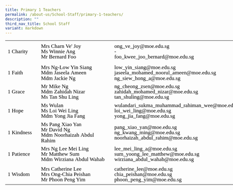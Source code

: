 ```yaml
---
title: Primary 1 Teachers
permalink: /about-us/School-Staff/primary-1-teachers/
description: ""
third_nav_title: School Staff
variant: markdown
---
```

<table style="border-collapse:
 collapse;width:602pt;mso-yfti-tbllook:1184" width="802" cellspacing="0" cellpadding="0" border="0"><colgroup><col style="mso-width-source:userset;width:77pt" width="103"> <col style="mso-width-source:userset;width:181pt" width="241"> <col style="mso-width-source:userset;width:344pt" width="459"></colgroup><tbody><tr style="mso-height-source:userset;height:54.06pt" height="72"><td style="height:54.06pt;width:77pt" width="103" class="oa1" height="72"><p style="language:en-US;line-height:107%;margin-top:0pt;margin-bottom:0pt;
  margin-left:0in;margin-right:0in;text-align:left;direction:ltr;unicode-bidi:
  embed;mso-line-break-override:none;word-break:normal;punctuation-wrap:hanging"><span style="font-size:13.0pt;font-family:Calibri;mso-ascii-font-family:Calibri;
  color:black;mso-color-index:1;language:en-US;font-weight:normal;mso-style-textfill-type:
  solid;mso-style-textfill-fill-themecolor:text1;mso-style-textfill-fill-color:
  black;mso-style-textfill-fill-alpha:100.0%">1 Charity</span></p></td><td style="width:181pt" width="241" class="oa1"><p style="language:en-US;line-height:107%;margin-top:0pt;margin-bottom:0pt;
  margin-left:0in;margin-right:0in;text-align:left;direction:ltr;unicode-bidi:
  embed;mso-line-break-override:none;word-break:normal;punctuation-wrap:hanging"><span style="font-size:13.0pt;font-family:Calibri;mso-ascii-font-family:Calibri;
  mso-ascii-theme-font:minor-latin;mso-fareast-theme-font:minor-fareast;
  mso-bidi-theme-font:minor-bidi;color:black;mso-color-index:1;language:en-US;
  font-weight:normal;mso-style-textfill-type:solid;mso-style-textfill-fill-themecolor:
  text1;mso-style-textfill-fill-color:black;mso-style-textfill-fill-alpha:100.0%">Mrs</span><span style="font-size:13.0pt;font-family:Calibri;mso-ascii-font-family:Calibri;
  mso-ascii-theme-font:minor-latin;mso-fareast-theme-font:minor-fareast;
  mso-bidi-theme-font:minor-bidi;color:black;mso-color-index:1;language:en-US;
  font-weight:normal;mso-style-textfill-type:solid;mso-style-textfill-fill-themecolor:
  text1;mso-style-textfill-fill-color:black;mso-style-textfill-fill-alpha:100.0%"> Charn&nbsp;Ve'&nbsp;Joy</span><span style="font-size:13.0pt;font-family:Calibri;
  mso-ascii-font-family:Calibri;mso-ascii-theme-font:minor-latin;mso-fareast-theme-font:
  minor-fareast;mso-bidi-theme-font:minor-bidi;color:black;mso-color-index:
  1;language:en-SG;font-weight:normal;mso-style-textfill-type:solid;mso-style-textfill-fill-themecolor:
  text1;mso-style-textfill-fill-color:black;mso-style-textfill-fill-alpha:100.0%"><br></span><span style="font-size:13.0pt;font-family:Calibri;mso-ascii-font-family:
  Calibri;mso-ascii-theme-font:minor-latin;mso-fareast-theme-font:minor-fareast;
  mso-bidi-theme-font:minor-bidi;color:black;mso-color-index:1;language:en-SG;
  font-weight:normal;mso-style-textfill-type:solid;mso-style-textfill-fill-themecolor:
  text1;mso-style-textfill-fill-color:black;mso-style-textfill-fill-alpha:100.0%">Ms Winnie Ang<br></span><span style="font-size:13.0pt;font-family:Calibri;mso-ascii-font-family:
  Calibri;mso-ascii-theme-font:minor-latin;mso-fareast-theme-font:minor-fareast;
  mso-bidi-theme-font:minor-bidi;color:black;mso-color-index:1;language:en-US;
  font-weight:normal;mso-style-textfill-type:solid;mso-style-textfill-fill-themecolor:
  text1;mso-style-textfill-fill-color:black;mso-style-textfill-fill-alpha:100.0%">Mr</span><span style="font-size:13.0pt;font-family:Calibri;mso-ascii-font-family:Calibri;
  mso-ascii-theme-font:minor-latin;mso-fareast-theme-font:minor-fareast;
  mso-bidi-theme-font:minor-bidi;color:black;mso-color-index:1;language:en-US;
  font-weight:normal;mso-style-textfill-type:solid;mso-style-textfill-fill-themecolor:
  text1;mso-style-textfill-fill-color:black;mso-style-textfill-fill-alpha:100.0%">&nbsp;</span><span style="font-size:13.0pt;font-family:Calibri;mso-ascii-font-family:Calibri;
  mso-ascii-theme-font:minor-latin;mso-fareast-theme-font:minor-fareast;
  mso-bidi-theme-font:minor-bidi;color:black;mso-color-index:1;language:en-US;
  font-weight:normal;mso-style-textfill-type:solid;mso-style-textfill-fill-themecolor:
  text1;mso-style-textfill-fill-color:black;mso-style-textfill-fill-alpha:100.0%">Bernard&nbsp;</span><span style="font-size:13.0pt;font-family:Calibri;mso-ascii-font-family:Calibri;
  mso-ascii-theme-font:minor-latin;mso-fareast-theme-font:minor-fareast;
  mso-bidi-theme-font:minor-bidi;color:black;mso-color-index:1;language:en-US;
  font-weight:normal;mso-style-textfill-type:solid;mso-style-textfill-fill-themecolor:
  text1;mso-style-textfill-fill-color:black;mso-style-textfill-fill-alpha:100.0%">Foo</span></p></td><td style="width:344pt" width="459" class="oa1"><p style="language:en-US;line-height:107%;margin-top:0pt;margin-bottom:0pt;
  margin-left:0in;margin-right:0in;text-align:left;direction:ltr;unicode-bidi:
  embed;mso-line-break-override:none;word-break:normal;punctuation-wrap:hanging"><span style="font-size:13.0pt;font-family:Calibri;mso-ascii-font-family:Calibri;
  mso-ascii-theme-font:minor-latin;mso-fareast-theme-font:minor-fareast;
  mso-bidi-theme-font:minor-bidi;color:black;mso-color-index:1;language:en-US;
  font-weight:normal;mso-style-textfill-type:solid;mso-style-textfill-fill-themecolor:
  text1;mso-style-textfill-fill-color:black;mso-style-textfill-fill-alpha:100.0%">ong_ve_joy@moe.edu.sg<br></span><span style="font-size:13.0pt;font-family:Calibri;mso-ascii-font-family:
  Calibri;mso-ascii-theme-font:minor-latin;mso-fareast-theme-font:minor-fareast;
  mso-bidi-theme-font:minor-bidi;color:black;mso-color-index:1;language:en-US;
  font-weight:normal;mso-style-textfill-type:solid;mso-style-textfill-fill-themecolor:
  text1;mso-style-textfill-fill-color:black;mso-style-textfill-fill-alpha:100.0%">-</span><span style="font-size:13.0pt;font-family:Calibri;mso-ascii-font-family:Calibri;
  mso-ascii-theme-font:minor-latin;mso-fareast-theme-font:minor-fareast;
  mso-bidi-theme-font:minor-bidi;color:black;mso-color-index:1;language:en-US;
  font-weight:normal;mso-style-textfill-type:solid;mso-style-textfill-fill-themecolor:
  text1;mso-style-textfill-fill-color:black;mso-style-textfill-fill-alpha:100.0%"><br></span><span style="font-size:13.0pt;font-family:Calibri;mso-ascii-font-family:
  Calibri;mso-ascii-theme-font:minor-latin;mso-fareast-theme-font:minor-fareast;
  mso-bidi-theme-font:minor-bidi;color:black;mso-color-index:1;language:en-US;
  font-weight:normal;mso-style-textfill-type:solid;mso-style-textfill-fill-themecolor:
  text1;mso-style-textfill-fill-color:black;mso-style-textfill-fill-alpha:100.0%">foo_kwee_joo_bernard@moe.edu.sg</span></p></td></tr><tr style="mso-height-source:userset;height:48.41pt" height="65"><td style="height:48.41pt;width:77pt" width="103" class="oa2" height="65"><p style="language:en-US;line-height:107%;margin-top:0pt;margin-bottom:0pt;
  margin-left:0in;margin-right:0in;text-align:left;direction:ltr;unicode-bidi:
  embed;mso-line-break-override:none;word-break:normal;punctuation-wrap:hanging"><span style="font-size:13.0pt;font-family:Calibri;mso-ascii-font-family:Calibri;
  color:black;mso-color-index:1;language:en-US;font-weight:normal;mso-style-textfill-type:
  solid;mso-style-textfill-fill-themecolor:text1;mso-style-textfill-fill-color:
  black;mso-style-textfill-fill-alpha:100.0%">1 Faith</span></p></td><td style="width:181pt" width="241" class="oa2"><p style="language:en-US;line-height:107%;margin-top:0pt;margin-bottom:0pt;
  margin-left:0in;margin-right:0in;text-align:left;direction:ltr;unicode-bidi:
  embed;mso-line-break-override:none;word-break:normal;punctuation-wrap:hanging"><span style="font-size:13.0pt;font-family:Calibri;mso-ascii-font-family:Calibri;
  mso-ascii-theme-font:minor-latin;mso-fareast-theme-font:minor-fareast;
  mso-bidi-theme-font:minor-bidi;color:black;mso-color-index:1;language:en-US;
  font-weight:normal;mso-style-textfill-type:solid;mso-style-textfill-fill-themecolor:
  text1;mso-style-textfill-fill-color:black;mso-style-textfill-fill-alpha:100.0%">Mrs</span><span style="font-size:13.0pt;font-family:Calibri;mso-ascii-font-family:Calibri;
  mso-ascii-theme-font:minor-latin;mso-fareast-theme-font:minor-fareast;
  mso-bidi-theme-font:minor-bidi;color:black;mso-color-index:1;language:en-US;
  font-weight:normal;mso-style-textfill-type:solid;mso-style-textfill-fill-themecolor:
  text1;mso-style-textfill-fill-color:black;mso-style-textfill-fill-alpha:100.0%"> Ng-Low Yin Siang&nbsp;<br></span><span style="font-size:13.0pt;font-family:Calibri;mso-ascii-font-family:
  Calibri;mso-ascii-theme-font:minor-latin;mso-fareast-theme-font:minor-fareast;
  mso-bidi-theme-font:minor-bidi;color:black;mso-color-index:1;language:en-US;
  font-weight:normal;mso-style-textfill-type:solid;mso-style-textfill-fill-themecolor:
  text1;mso-style-textfill-fill-color:black;mso-style-textfill-fill-alpha:100.0%">Mdm</span><span style="font-size:13.0pt;font-family:Calibri;mso-ascii-font-family:Calibri;
  mso-ascii-theme-font:minor-latin;mso-fareast-theme-font:minor-fareast;
  mso-bidi-theme-font:minor-bidi;color:black;mso-color-index:1;language:en-US;
  font-weight:normal;mso-style-textfill-type:solid;mso-style-textfill-fill-themecolor:
  text1;mso-style-textfill-fill-color:black;mso-style-textfill-fill-alpha:100.0%">&nbsp;Jaseela&nbsp;Ameen</span></p><p style="language:en-US;line-height:107%;margin-top:0pt;margin-bottom:0pt;
  margin-left:0in;margin-right:0in;text-align:left;direction:ltr;unicode-bidi:
  embed;mso-line-break-override:none;word-break:normal;punctuation-wrap:hanging"><span style="font-size:13.0pt;font-family:Calibri;mso-ascii-font-family:Calibri;
  mso-ascii-theme-font:minor-latin;mso-fareast-theme-font:minor-fareast;
  mso-bidi-theme-font:minor-bidi;color:black;mso-color-index:1;language:en-US;
  font-weight:normal;mso-style-textfill-type:solid;mso-style-textfill-fill-themecolor:
  text1;mso-style-textfill-fill-color:black;mso-style-textfill-fill-alpha:100.0%">Mdm</span><span style="font-size:13.0pt;font-family:Calibri;mso-ascii-font-family:Calibri;
  mso-ascii-theme-font:minor-latin;mso-fareast-theme-font:minor-fareast;
  mso-bidi-theme-font:minor-bidi;color:black;mso-color-index:1;language:en-US;
  font-weight:normal;mso-style-textfill-type:solid;mso-style-textfill-fill-themecolor:
  text1;mso-style-textfill-fill-color:black;mso-style-textfill-fill-alpha:100.0%"> Jackie Ng</span></p></td><td style="width:344pt" width="459" class="oa2"><p style="language:en-US;line-height:107%;margin-top:0pt;margin-bottom:0pt;
  margin-left:0in;margin-right:0in;text-align:left;direction:ltr;unicode-bidi:
  embed;mso-line-break-override:none;word-break:normal;punctuation-wrap:hanging"><span style="font-size:13.0pt;font-family:Calibri;mso-ascii-font-family:Calibri;
  mso-ascii-theme-font:minor-latin;mso-fareast-theme-font:minor-fareast;
  mso-bidi-theme-font:minor-bidi;color:black;mso-color-index:1;language:en-US;
  font-weight:normal;mso-style-textfill-type:solid;mso-style-textfill-fill-themecolor:
  text1;mso-style-textfill-fill-color:black;mso-style-textfill-fill-alpha:100.0%">low_yin_siang@moe.edu.sg<br>jaseela_mohamed_noorul_ameen@moe.edu.sg<br>ng_siew_hong_a@moe.edu.sg</span></p></td></tr><tr style="mso-height-source:userset;height:31.77pt" height="42"><td style="height:31.77pt;width:77pt" width="103" class="oa3" height="42"><p style="language:en-US;line-height:107%;margin-top:0pt;margin-bottom:0pt;
  margin-left:0in;margin-right:0in;text-align:left;direction:ltr;unicode-bidi:
  embed;mso-line-break-override:none;word-break:normal;punctuation-wrap:hanging"><span style="font-size:13.0pt;font-family:Calibri;mso-ascii-font-family:Calibri;
  color:black;mso-color-index:1;language:en-US;font-weight:normal;mso-style-textfill-type:
  solid;mso-style-textfill-fill-themecolor:text1;mso-style-textfill-fill-color:
  black;mso-style-textfill-fill-alpha:100.0%">1 Grace</span></p></td><td style="width:181pt" width="241" class="oa3"><p style="language:en-US;line-height:107%;margin-top:0pt;margin-bottom:0pt;
  margin-left:0in;margin-right:0in;text-align:left;direction:ltr;unicode-bidi:
  embed;mso-line-break-override:none;word-break:normal;punctuation-wrap:hanging"><span style="font-size:13.0pt;font-family:Calibri;mso-ascii-font-family:Calibri;
  mso-ascii-theme-font:minor-latin;mso-fareast-theme-font:minor-fareast;
  mso-bidi-theme-font:minor-bidi;color:black;mso-color-index:1;language:en-US;
  font-weight:normal;mso-style-textfill-type:solid;mso-style-textfill-fill-themecolor:
  text1;mso-style-textfill-fill-color:black;mso-style-textfill-fill-alpha:100.0%">Mr</span><span style="font-size:13.0pt;font-family:Calibri;mso-ascii-font-family:Calibri;
  mso-ascii-theme-font:minor-latin;mso-fareast-theme-font:minor-fareast;
  mso-bidi-theme-font:minor-bidi;color:black;mso-color-index:1;language:en-US;
  font-weight:normal;mso-style-textfill-type:solid;mso-style-textfill-fill-themecolor:
  text1;mso-style-textfill-fill-color:black;mso-style-textfill-fill-alpha:100.0%">&nbsp;Mike Ng<br></span><span style="font-size:13.0pt;font-family:Calibri;mso-ascii-font-family:
  Calibri;mso-ascii-theme-font:minor-latin;mso-fareast-theme-font:minor-fareast;
  mso-bidi-theme-font:minor-bidi;color:black;mso-color-index:1;language:en-US;
  font-weight:normal;mso-style-textfill-type:solid;mso-style-textfill-fill-themecolor:
  text1;mso-style-textfill-fill-color:black;mso-style-textfill-fill-alpha:100.0%">Mdm</span><span style="font-size:13.0pt;font-family:Calibri;mso-ascii-font-family:Calibri;
  mso-ascii-theme-font:minor-latin;mso-fareast-theme-font:minor-fareast;
  mso-bidi-theme-font:minor-bidi;color:black;mso-color-index:1;language:en-US;
  font-weight:normal;mso-style-textfill-type:solid;mso-style-textfill-fill-themecolor:
  text1;mso-style-textfill-fill-color:black;mso-style-textfill-fill-alpha:100.0%"> Zahidah Nizar<br></span><span style="font-size:13.0pt;font-family:Calibri;mso-ascii-font-family:
  Calibri;mso-ascii-theme-font:minor-latin;mso-fareast-theme-font:minor-fareast;
  mso-bidi-theme-font:minor-bidi;color:black;mso-color-index:1;language:en-US;
  font-weight:normal;mso-style-textfill-type:solid;mso-style-textfill-fill-themecolor:
  text1;mso-style-textfill-fill-color:black;mso-style-textfill-fill-alpha:100.0%">Ms</span><span style="font-size:13.0pt;font-family:Calibri;mso-ascii-font-family:Calibri;
  mso-ascii-theme-font:minor-latin;mso-fareast-theme-font:minor-fareast;
  mso-bidi-theme-font:minor-bidi;color:black;mso-color-index:1;language:en-US;
  font-weight:normal;mso-style-textfill-type:solid;mso-style-textfill-fill-themecolor:
  text1;mso-style-textfill-fill-color:black;mso-style-textfill-fill-alpha:100.0%">&nbsp;Tan Shu Ling</span></p></td><td style="width:344pt" width="459" class="oa3"><p style="language:en-US;line-height:107%;margin-top:0pt;margin-bottom:0pt;
  margin-left:0in;margin-right:0in;text-align:left;direction:ltr;unicode-bidi:
  embed;mso-line-break-override:none;word-break:normal;punctuation-wrap:hanging"><span style="font-size:13.0pt;font-family:Calibri;mso-ascii-font-family:Calibri;
  mso-ascii-theme-font:minor-latin;mso-fareast-theme-font:minor-fareast;
  mso-bidi-theme-font:minor-bidi;color:black;mso-color-index:1;language:en-US;
  font-weight:normal;mso-style-textfill-type:solid;mso-style-textfill-fill-themecolor:
  text1;mso-style-textfill-fill-color:black;mso-style-textfill-fill-alpha:100.0%">ng_cheong_zsen@moe.edu.sg<br>zahidah_mohamed_nizar@moe.edu.sg<br>tan_shuling@moe.edu.sg</span></p></td></tr><tr style="mso-height-source:userset;height:48.41pt" height="65"><td style="height:48.41pt;width:77pt" width="103" class="oa4" height="65"><p style="language:en-US;line-height:107%;margin-top:0pt;margin-bottom:0pt;
  margin-left:0in;margin-right:0in;text-align:left;direction:ltr;unicode-bidi:
  embed;mso-line-break-override:none;word-break:normal;punctuation-wrap:hanging"><span style="font-size:13.0pt;font-family:Calibri;mso-ascii-font-family:Calibri;
  color:black;mso-color-index:1;language:en-US;font-weight:normal;mso-style-textfill-type:
  solid;mso-style-textfill-fill-themecolor:text1;mso-style-textfill-fill-color:
  black;mso-style-textfill-fill-alpha:100.0%">1 Hope</span></p></td><td style="width:181pt" width="241" class="oa4"><p style="language:en-US;line-height:107%;margin-top:0pt;margin-bottom:0pt;
  margin-left:0in;margin-right:0in;text-align:left;direction:ltr;unicode-bidi:
  embed;mso-line-break-override:none;word-break:normal;punctuation-wrap:hanging"><span style="font-size:13.0pt;font-family:Calibri;mso-ascii-font-family:Calibri;
  mso-ascii-theme-font:minor-latin;mso-fareast-theme-font:minor-fareast;
  mso-bidi-theme-font:minor-bidi;color:black;mso-color-index:1;language:en-US;
  font-weight:normal;mso-style-textfill-type:solid;mso-style-textfill-fill-themecolor:
  text1;mso-style-textfill-fill-color:black;mso-style-textfill-fill-alpha:100.0%">Ms</span><span style="font-size:13.0pt;font-family:Calibri;mso-ascii-font-family:Calibri;
  mso-ascii-theme-font:minor-latin;mso-fareast-theme-font:minor-fareast;
  mso-bidi-theme-font:minor-bidi;color:black;mso-color-index:1;language:en-US;
  font-weight:normal;mso-style-textfill-type:solid;mso-style-textfill-fill-themecolor:
  text1;mso-style-textfill-fill-color:black;mso-style-textfill-fill-alpha:100.0%"> </span><span style="font-size:13.0pt;font-family:Calibri;mso-ascii-font-family:
  Calibri;mso-ascii-theme-font:minor-latin;mso-fareast-theme-font:minor-fareast;
  mso-bidi-theme-font:minor-bidi;color:black;mso-color-index:1;language:en-US;
  font-weight:normal;mso-style-textfill-type:solid;mso-style-textfill-fill-themecolor:
  text1;mso-style-textfill-fill-color:black;mso-style-textfill-fill-alpha:100.0%">Wulan</span><span style="font-size:13.0pt;font-family:Calibri;mso-ascii-font-family:Calibri;
  mso-ascii-theme-font:minor-latin;mso-fareast-theme-font:minor-fareast;
  mso-bidi-theme-font:minor-bidi;color:black;mso-color-index:1;language:en-US;
  font-weight:normal;mso-style-textfill-type:solid;mso-style-textfill-fill-themecolor:
  text1;mso-style-textfill-fill-color:black;mso-style-textfill-fill-alpha:100.0%"><br></span><span style="font-size:13.0pt;font-family:Calibri;mso-ascii-font-family:
  Calibri;mso-ascii-theme-font:minor-latin;mso-fareast-theme-font:minor-fareast;
  mso-bidi-theme-font:minor-bidi;color:black;mso-color-index:1;language:en-US;
  font-weight:normal;mso-style-textfill-type:solid;mso-style-textfill-fill-themecolor:
  text1;mso-style-textfill-fill-color:black;mso-style-textfill-fill-alpha:100.0%">Ms</span><span style="font-size:13.0pt;font-family:Calibri;mso-ascii-font-family:Calibri;
  mso-ascii-theme-font:minor-latin;mso-fareast-theme-font:minor-fareast;
  mso-bidi-theme-font:minor-bidi;color:black;mso-color-index:1;language:en-US;
  font-weight:normal;mso-style-textfill-type:solid;mso-style-textfill-fill-themecolor:
  text1;mso-style-textfill-fill-color:black;mso-style-textfill-fill-alpha:100.0%"> Loi&nbsp;Wei Ling<br></span><span style="font-size:13.0pt;font-family:Calibri;mso-ascii-font-family:
  Calibri;mso-ascii-theme-font:minor-latin;mso-fareast-theme-font:minor-fareast;
  mso-bidi-theme-font:minor-bidi;color:black;mso-color-index:1;language:en-US;
  font-weight:normal;mso-style-textfill-type:solid;mso-style-textfill-fill-themecolor:
  text1;mso-style-textfill-fill-color:black;mso-style-textfill-fill-alpha:100.0%">Mdm</span><span style="font-size:13.0pt;font-family:Calibri;mso-ascii-font-family:Calibri;
  mso-ascii-theme-font:minor-latin;mso-fareast-theme-font:minor-fareast;
  mso-bidi-theme-font:minor-bidi;color:black;mso-color-index:1;language:en-US;
  font-weight:normal;mso-style-textfill-type:solid;mso-style-textfill-fill-themecolor:
  text1;mso-style-textfill-fill-color:black;mso-style-textfill-fill-alpha:100.0%">&nbsp;Yong Jia Fang</span></p></td><td style="width:344pt" width="459" class="oa4"><p style="language:en-US;line-height:107%;margin-top:0pt;margin-bottom:0pt;
  margin-left:0in;margin-right:0in;text-align:left;direction:ltr;unicode-bidi:
  embed;mso-line-break-override:none;word-break:normal;punctuation-wrap:hanging"><span style="font-size:13.0pt;font-family:Calibri;mso-ascii-font-family:Calibri;
  mso-ascii-theme-font:minor-latin;mso-fareast-theme-font:minor-fareast;
  mso-bidi-theme-font:minor-bidi;color:black;mso-color-index:1;language:en-US;
  font-weight:normal;mso-style-textfill-type:solid;mso-style-textfill-fill-themecolor:
  text1;mso-style-textfill-fill-color:black;mso-style-textfill-fill-alpha:100.0%">wulandari_sukma_muhammad_rahiman_wee@moe.edu.sg</span></p><p style="language:en-US;line-height:107%;margin-top:0pt;margin-bottom:0pt;
  margin-left:0in;margin-right:0in;text-align:left;direction:ltr;unicode-bidi:
  embed;mso-line-break-override:none;word-break:normal;punctuation-wrap:hanging"><span style="font-size:13.0pt;font-family:Calibri;mso-ascii-font-family:Calibri;
  mso-ascii-theme-font:minor-latin;mso-fareast-theme-font:minor-fareast;
  mso-bidi-theme-font:minor-bidi;color:black;mso-color-index:1;language:en-US;
  font-weight:normal;mso-style-textfill-type:solid;mso-style-textfill-fill-themecolor:
  text1;mso-style-textfill-fill-color:black;mso-style-textfill-fill-alpha:100.0%">loi_wei_ling@moe.edu.sg<br>yong_jia_fang@moe.edu.sg</span></p></td></tr><tr style="mso-height-source:userset;height:48.41pt" height="65"><td style="height:48.41pt;width:77pt" width="103" class="oa3" height="65"><p style="language:en-US;line-height:107%;margin-top:0pt;margin-bottom:0pt;
  margin-left:0in;margin-right:0in;text-align:left;direction:ltr;unicode-bidi:
  embed;mso-line-break-override:none;word-break:normal;punctuation-wrap:hanging"><span style="font-size:13.0pt;font-family:Calibri;mso-ascii-font-family:Calibri;
  color:black;mso-color-index:1;language:en-US;font-weight:normal;mso-style-textfill-type:
  solid;mso-style-textfill-fill-themecolor:text1;mso-style-textfill-fill-color:
  black;mso-style-textfill-fill-alpha:100.0%">1 Kindness</span></p></td><td style="width:181pt" width="241" class="oa3"><p style="language:en-US;line-height:107%;margin-top:0pt;margin-bottom:0pt;
  margin-left:0in;margin-right:0in;text-align:left;direction:ltr;unicode-bidi:
  embed;mso-line-break-override:none;word-break:normal;punctuation-wrap:hanging"><span style="font-size:13.0pt;font-family:Calibri;mso-ascii-font-family:Calibri;
  mso-ascii-theme-font:minor-latin;mso-fareast-theme-font:minor-fareast;
  mso-bidi-theme-font:minor-bidi;color:black;mso-color-index:1;language:en-US;
  font-weight:normal;mso-style-textfill-type:solid;mso-style-textfill-fill-themecolor:
  text1;mso-style-textfill-fill-color:black;mso-style-textfill-fill-alpha:100.0%">Ms</span><span style="font-size:13.0pt;font-family:Calibri;mso-ascii-font-family:Calibri;
  mso-ascii-theme-font:minor-latin;mso-fareast-theme-font:minor-fareast;
  mso-bidi-theme-font:minor-bidi;color:black;mso-color-index:1;language:en-US;
  font-weight:normal;mso-style-textfill-type:solid;mso-style-textfill-fill-themecolor:
  text1;mso-style-textfill-fill-color:black;mso-style-textfill-fill-alpha:100.0%">&nbsp;Pang&nbsp;Xiao Yan</span><span style="font-size:13.0pt;font-family:Calibri;mso-ascii-font-family:
  Calibri;mso-ascii-theme-font:minor-latin;mso-fareast-theme-font:minor-fareast;
  mso-bidi-theme-font:minor-bidi;color:black;mso-color-index:1;language:en-SG;
  font-weight:normal;mso-style-textfill-type:solid;mso-style-textfill-fill-themecolor:
  text1;mso-style-textfill-fill-color:black;mso-style-textfill-fill-alpha:100.0%"><br>Mr </span><span style="font-size:13.0pt;font-family:Calibri;mso-ascii-font-family:
  Calibri;mso-ascii-theme-font:minor-latin;mso-fareast-theme-font:minor-fareast;
  mso-bidi-theme-font:minor-bidi;color:black;mso-color-index:1;language:en-US;
  font-weight:normal;mso-style-textfill-type:solid;mso-style-textfill-fill-themecolor:
  text1;mso-style-textfill-fill-color:black;mso-style-textfill-fill-alpha:100.0%">David Ng<br></span><span style="font-size:13.0pt;font-family:Calibri;mso-ascii-font-family:
  Calibri;mso-ascii-theme-font:minor-latin;mso-fareast-theme-font:minor-fareast;
  mso-bidi-theme-font:minor-bidi;color:black;mso-color-index:1;language:en-US;
  font-weight:normal;mso-style-textfill-type:solid;mso-style-textfill-fill-themecolor:
  text1;mso-style-textfill-fill-color:black;mso-style-textfill-fill-alpha:100.0%">Mdm</span><span style="font-size:13.0pt;font-family:Calibri;mso-ascii-font-family:Calibri;
  mso-ascii-theme-font:minor-latin;mso-fareast-theme-font:minor-fareast;
  mso-bidi-theme-font:minor-bidi;color:black;mso-color-index:1;language:en-US;
  font-weight:normal;mso-style-textfill-type:solid;mso-style-textfill-fill-themecolor:
  text1;mso-style-textfill-fill-color:black;mso-style-textfill-fill-alpha:100.0%">&nbsp;Noorhaizah&nbsp;Abdul Rahim</span></p></td><td style="width:344pt" width="459" class="oa3"><p style="language:en-US;line-height:107%;margin-top:0pt;margin-bottom:0pt;
  margin-left:0in;margin-right:0in;text-align:left;direction:ltr;unicode-bidi:
  embed;mso-line-break-override:none;word-break:normal;punctuation-wrap:hanging"><span style="font-size:13.0pt;font-family:Calibri;mso-ascii-font-family:Calibri;
  mso-ascii-theme-font:minor-latin;mso-fareast-theme-font:minor-fareast;
  mso-bidi-theme-font:minor-bidi;color:black;mso-color-index:1;language:en-US;
  font-weight:normal;mso-style-textfill-type:solid;mso-style-textfill-fill-themecolor:
  text1;mso-style-textfill-fill-color:black;mso-style-textfill-fill-alpha:100.0%">pang_xiao_yan@moe.edu.sg<br>ng_kwang_ming@moe.edu.sg</span></p><p style="language:en-US;line-height:107%;margin-top:0pt;margin-bottom:0pt;
  margin-left:0in;margin-right:0in;text-align:left;direction:ltr;unicode-bidi:
  embed;mso-line-break-override:none;word-break:normal;punctuation-wrap:hanging"><span style="font-size:13.0pt;font-family:Calibri;mso-ascii-font-family:Calibri;
  mso-ascii-theme-font:minor-latin;mso-fareast-theme-font:minor-fareast;
  mso-bidi-theme-font:minor-bidi;color:black;mso-color-index:1;language:en-US;
  font-weight:normal;mso-style-textfill-type:solid;mso-style-textfill-fill-themecolor:
  text1;mso-style-textfill-fill-color:black;mso-style-textfill-fill-alpha:100.0%">noorhaizah_abdul_rahim@moe.edu.sg</span></p></td></tr><tr style="mso-height-source:userset;height:48.41pt" height="65"><td style="height:48.41pt;width:77pt" width="103" class="oa4" height="65"><p style="language:en-US;line-height:107%;margin-top:0pt;margin-bottom:0pt;
  margin-left:0in;margin-right:0in;text-align:left;direction:ltr;unicode-bidi:
  embed;mso-line-break-override:none;word-break:normal;punctuation-wrap:hanging"><span style="font-size:13.0pt;font-family:Calibri;mso-ascii-font-family:Calibri;
  color:black;mso-color-index:1;language:en-US;font-weight:normal;mso-style-textfill-type:
  solid;mso-style-textfill-fill-themecolor:text1;mso-style-textfill-fill-color:
  black;mso-style-textfill-fill-alpha:100.0%">1 Patience</span></p></td><td style="width:181pt" width="241" class="oa4"><p style="language:en-US;line-height:107%;margin-top:0pt;margin-bottom:0pt;
  margin-left:0in;margin-right:0in;text-align:left;direction:ltr;unicode-bidi:
  embed;mso-line-break-override:none;word-break:normal;punctuation-wrap:hanging"><span style="font-size:13.0pt;font-family:Calibri;mso-ascii-font-family:Calibri;
  mso-ascii-theme-font:minor-latin;mso-fareast-theme-font:minor-fareast;
  mso-bidi-theme-font:minor-bidi;color:black;mso-color-index:1;language:en-US;
  font-weight:normal;mso-style-textfill-type:solid;mso-style-textfill-fill-themecolor:
  text1;mso-style-textfill-fill-color:black;mso-style-textfill-fill-alpha:100.0%">Mrs</span><span style="font-size:13.0pt;font-family:Calibri;mso-ascii-font-family:Calibri;
  mso-ascii-theme-font:minor-latin;mso-fareast-theme-font:minor-fareast;
  mso-bidi-theme-font:minor-bidi;color:black;mso-color-index:1;language:en-US;
  font-weight:normal;mso-style-textfill-type:solid;mso-style-textfill-fill-themecolor:
  text1;mso-style-textfill-fill-color:black;mso-style-textfill-fill-alpha:100.0%"> Ng Lee&nbsp;Mei Ling</span><span style="font-size:13.0pt;font-family:Calibri;
  mso-ascii-font-family:Calibri;mso-ascii-theme-font:minor-latin;mso-fareast-theme-font:
  minor-fareast;mso-bidi-theme-font:minor-bidi;color:black;mso-color-index:
  1;language:en-SG;font-weight:normal;mso-style-textfill-type:solid;mso-style-textfill-fill-themecolor:
  text1;mso-style-textfill-fill-color:black;mso-style-textfill-fill-alpha:100.0%"><br></span><span style="font-size:13.0pt;font-family:Calibri;mso-ascii-font-family:
  Calibri;mso-ascii-theme-font:minor-latin;mso-fareast-theme-font:minor-fareast;
  mso-bidi-theme-font:minor-bidi;color:black;mso-color-index:1;language:en-US;
  font-weight:normal;mso-style-textfill-type:solid;mso-style-textfill-fill-themecolor:
  text1;mso-style-textfill-fill-color:black;mso-style-textfill-fill-alpha:100.0%">Mr</span><span style="font-size:13.0pt;font-family:Calibri;mso-ascii-font-family:Calibri;
  mso-ascii-theme-font:minor-latin;mso-fareast-theme-font:minor-fareast;
  mso-bidi-theme-font:minor-bidi;color:black;mso-color-index:1;language:en-US;
  font-weight:normal;mso-style-textfill-type:solid;mso-style-textfill-fill-themecolor:
  text1;mso-style-textfill-fill-color:black;mso-style-textfill-fill-alpha:100.0%">&nbsp;Matthew&nbsp;Sum<br></span><span style="font-size:13.0pt;font-family:Calibri;mso-ascii-font-family:
  Calibri;mso-ascii-theme-font:minor-latin;mso-fareast-theme-font:minor-fareast;
  mso-bidi-theme-font:minor-bidi;color:black;mso-color-index:1;language:en-US;
  font-weight:normal;mso-style-textfill-type:solid;mso-style-textfill-fill-themecolor:
  text1;mso-style-textfill-fill-color:black;mso-style-textfill-fill-alpha:100.0%">Mdm</span><span style="font-size:13.0pt;font-family:Calibri;mso-ascii-font-family:Calibri;
  mso-ascii-theme-font:minor-latin;mso-fareast-theme-font:minor-fareast;
  mso-bidi-theme-font:minor-bidi;color:black;mso-color-index:1;language:en-US;
  font-weight:normal;mso-style-textfill-type:solid;mso-style-textfill-fill-themecolor:
  text1;mso-style-textfill-fill-color:black;mso-style-textfill-fill-alpha:100.0%">&nbsp;Wirziana&nbsp;Abdul Wahab</span></p></td><td style="width:344pt" width="459" class="oa4"><p style="language:en-US;line-height:107%;margin-top:0pt;margin-bottom:0pt;
  margin-left:0in;margin-right:0in;text-align:left;direction:ltr;unicode-bidi:
  embed;mso-line-break-override:none;word-break:normal;punctuation-wrap:hanging"><span style="font-size:13.0pt;font-family:Calibri;mso-ascii-font-family:Calibri;
  mso-ascii-theme-font:minor-latin;mso-fareast-theme-font:minor-fareast;
  mso-bidi-theme-font:minor-bidi;color:black;mso-color-index:1;language:en-US;
  font-weight:normal;mso-style-textfill-type:solid;mso-style-textfill-fill-themecolor:
  text1;mso-style-textfill-fill-color:black;mso-style-textfill-fill-alpha:100.0%">lee_mei_ling_a@moe.edu.sg<br>sum_yoong_lee_matthew@moe.edu.sg<br>wirziana_abdul_wahab@moe.edu.sg</span></p></td></tr><tr style="mso-height-source:userset;height:48.41pt" height="65"><td style="height:48.41pt;width:77pt" width="103" class="oa3" height="65"><p style="language:en-US;line-height:107%;margin-top:0pt;margin-bottom:0pt;
  margin-left:0in;margin-right:0in;text-align:left;direction:ltr;unicode-bidi:
  embed;mso-line-break-override:none;word-break:normal;punctuation-wrap:hanging"><span style="font-size:13.0pt;font-family:Calibri;mso-ascii-font-family:Calibri;
  color:black;mso-color-index:1;language:en-US;font-weight:normal;mso-style-textfill-type:
  solid;mso-style-textfill-fill-themecolor:text1;mso-style-textfill-fill-color:
  black;mso-style-textfill-fill-alpha:100.0%">1 Wisdom</span></p></td><td style="width:181pt" width="241" class="oa3"><p style="language:en-US;line-height:107%;margin-top:0pt;margin-bottom:0pt;
  margin-left:0in;margin-right:0in;text-align:left;direction:ltr;unicode-bidi:
  embed;mso-line-break-override:none;word-break:normal;punctuation-wrap:hanging"><span style="font-size:13.0pt;font-family:Calibri;mso-ascii-font-family:Calibri;
  mso-ascii-theme-font:minor-latin;mso-fareast-theme-font:minor-fareast;
  mso-bidi-theme-font:minor-bidi;color:black;mso-color-index:1;language:en-US;
  font-weight:normal;mso-style-textfill-type:solid;mso-style-textfill-fill-themecolor:
  text1;mso-style-textfill-fill-color:black;mso-style-textfill-fill-alpha:100.0%">Mrs</span><span style="font-size:13.0pt;font-family:Calibri;mso-ascii-font-family:Calibri;
  mso-ascii-theme-font:minor-latin;mso-fareast-theme-font:minor-fareast;
  mso-bidi-theme-font:minor-bidi;color:black;mso-color-index:1;language:en-US;
  font-weight:normal;mso-style-textfill-type:solid;mso-style-textfill-fill-themecolor:
  text1;mso-style-textfill-fill-color:black;mso-style-textfill-fill-alpha:100.0%">&nbsp;Catherine Lee<br></span><span style="font-size:13.0pt;font-family:Calibri;mso-ascii-font-family:
  Calibri;mso-ascii-theme-font:minor-latin;mso-fareast-theme-font:minor-fareast;
  mso-bidi-theme-font:minor-bidi;color:black;mso-color-index:1;language:en-US;
  font-weight:normal;mso-style-textfill-type:solid;mso-style-textfill-fill-themecolor:
  text1;mso-style-textfill-fill-color:black;mso-style-textfill-fill-alpha:100.0%">Mrs</span><span style="font-size:13.0pt;font-family:Calibri;mso-ascii-font-family:Calibri;
  mso-ascii-theme-font:minor-latin;mso-fareast-theme-font:minor-fareast;
  mso-bidi-theme-font:minor-bidi;color:black;mso-color-index:1;language:en-US;
  font-weight:normal;mso-style-textfill-type:solid;mso-style-textfill-fill-themecolor:
  text1;mso-style-textfill-fill-color:black;mso-style-textfill-fill-alpha:100.0%"> Ong-Chia&nbsp;</span><span style="font-size:13.0pt;font-family:Calibri;
  mso-ascii-font-family:Calibri;mso-ascii-theme-font:minor-latin;mso-fareast-theme-font:
  minor-fareast;mso-bidi-theme-font:minor-bidi;color:black;mso-color-index:
  1;language:en-US;font-weight:normal;mso-style-textfill-type:solid;mso-style-textfill-fill-themecolor:
  text1;mso-style-textfill-fill-color:black;mso-style-textfill-fill-alpha:100.0%">Peishan</span><span style="font-size:13.0pt;font-family:Calibri;mso-ascii-font-family:Calibri;
  mso-ascii-theme-font:minor-latin;mso-fareast-theme-font:minor-fareast;
  mso-bidi-theme-font:minor-bidi;color:black;mso-color-index:1;language:en-US;
  font-weight:normal;mso-style-textfill-type:solid;mso-style-textfill-fill-themecolor:
  text1;mso-style-textfill-fill-color:black;mso-style-textfill-fill-alpha:100.0%"><br></span><span style="font-size:13.0pt;font-family:Calibri;mso-ascii-font-family:
  Calibri;mso-ascii-theme-font:minor-latin;mso-fareast-theme-font:minor-fareast;
  mso-bidi-theme-font:minor-bidi;color:black;mso-color-index:1;language:en-US;
  font-weight:normal;mso-style-textfill-type:solid;mso-style-textfill-fill-themecolor:
  text1;mso-style-textfill-fill-color:black;mso-style-textfill-fill-alpha:100.0%">Mr</span><span style="font-size:13.0pt;font-family:Calibri;mso-ascii-font-family:Calibri;
  mso-ascii-theme-font:minor-latin;mso-fareast-theme-font:minor-fareast;
  mso-bidi-theme-font:minor-bidi;color:black;mso-color-index:1;language:en-US;
  font-weight:normal;mso-style-textfill-type:solid;mso-style-textfill-fill-themecolor:
  text1;mso-style-textfill-fill-color:black;mso-style-textfill-fill-alpha:100.0%">&nbsp;</span><span style="font-size:13.0pt;font-family:Calibri;mso-ascii-font-family:Calibri;
  mso-ascii-theme-font:minor-latin;mso-fareast-theme-font:minor-fareast;
  mso-bidi-theme-font:minor-bidi;color:black;mso-color-index:1;language:en-US;
  font-weight:normal;mso-style-textfill-type:solid;mso-style-textfill-fill-themecolor:
  text1;mso-style-textfill-fill-color:black;mso-style-textfill-fill-alpha:100.0%">Phoon</span><span style="font-size:13.0pt;font-family:Calibri;mso-ascii-font-family:Calibri;
  mso-ascii-theme-font:minor-latin;mso-fareast-theme-font:minor-fareast;
  mso-bidi-theme-font:minor-bidi;color:black;mso-color-index:1;language:en-US;
  font-weight:normal;mso-style-textfill-type:solid;mso-style-textfill-fill-themecolor:
  text1;mso-style-textfill-fill-color:black;mso-style-textfill-fill-alpha:100.0%">&nbsp;Peng Yim</span></p></td><td style="width:344pt" width="459" class="oa3"><p style="language:en-US;line-height:107%;margin-top:0pt;margin-bottom:0pt;
  margin-left:0in;margin-right:0in;text-align:left;direction:ltr;unicode-bidi:
  embed;mso-line-break-override:none;word-break:normal;punctuation-wrap:hanging"><span style="font-size:13.0pt;font-family:Calibri;mso-ascii-font-family:Calibri;
  mso-ascii-theme-font:minor-latin;mso-fareast-theme-font:minor-fareast;
  mso-bidi-theme-font:minor-bidi;color:black;mso-color-index:1;language:en-US;
  font-weight:normal;mso-style-textfill-type:solid;mso-style-textfill-fill-themecolor:
  text1;mso-style-textfill-fill-color:black;mso-style-textfill-fill-alpha:100.0%">catherine_lee@moe.edu.sg<br>chia_peishan@moe.edu.sg<br>phoon_peng_yim@moe.edu.sg</span></p></td></tr></tbody></table>